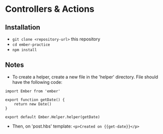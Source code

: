 # Controllers & Actions

## Installation

* `git clone <repository-url>` this repository
* `cd ember-practice`
* `npm install`

## Notes
- To create a helper, create a new file in the 'helper' directory. File should have the following code:
```
import Ember from 'ember'

export function getDate() {
    return new Date()
}

export default Ember.Helper.helper(getDate)
```
- Then, on 'post.hbs' template:
`<p>Created on {{get-date}}</p>`